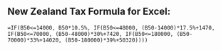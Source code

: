 ## New Zealand Tax Formula for Excel:

`=IF(B50<=14000,
B50*10.5%,
IF(B50<=48000,
(B50-14000)*17.5%+1470,
IF(B50<=70000,
(B50-48000)*30%+7420,
IF(B50<=180000,
(B50-70000)*33%+14020,
(B50-180000)*39%+50320))))`
